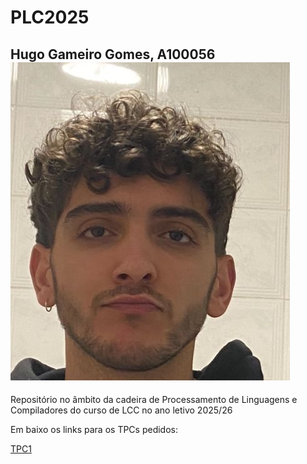 # PLC2025

## Hugo Gameiro Gomes, A100056 ![identificação](identificacao.jpeg)

Repositório no âmbito da cadeira de Processamento de Linguagens e Compiladores do curso de LCC no ano letivo 2025/26

Em baixo os links para os TPCs pedidos:

[TPC1](./TPC1/)
